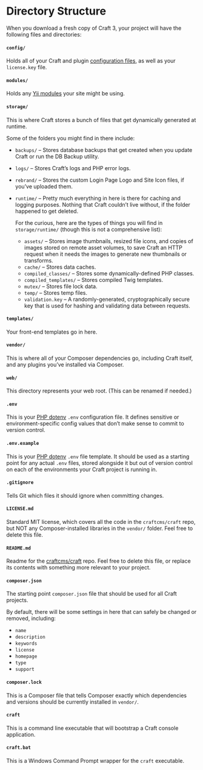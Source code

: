 # Directory Structure

When you download a fresh copy of Craft 3, your project will have the following files and directories:

#### `config/`

Holds all of your Craft and plugin [configuration files](config/README.md), as well as your `license.key` file.

#### `modules/`

Holds any [Yii modules](https://www.yiiframework.com/doc/guide/2.0/en/structure-modules) your site might be using.

#### `storage/`

This is where Craft stores a bunch of files that get dynamically generated at runtime.

Some of the folders you might find in there include:

- `backups/` – Stores database backups that get created when you update Craft or run the DB Backup utility.
- `logs/` – Stores Craft’s logs and PHP error logs.
- `rebrand/` – Stores the custom Login Page Logo and Site Icon files, if you’ve uploaded them.
- `runtime/` – Pretty much everything in here is there for caching and logging purposes. Nothing that Craft couldn’t live without, if the folder happened to get deleted.

  For the curious, here are the types of things you will find in `storage/runtime/` (though this is not a comprehensive list):

  - `assets/` – Stores image thumbnails, resized file icons, and copies of images stored on remote asset volumes, to save Craft an HTTP request when it needs the images to generate new thumbnails or transforms.
  - `cache/` – Stores data caches.
  - `compiled_classes/` – Stores some dynamically-defined PHP classes.
  - `compiled_templates/` – Stores compiled Twig templates.
  - `mutex/` – Stores file lock data.
  - `temp/` – Stores temp files.
  - `validation.key` – A randomly-generated, cryptographically secure key that is used for hashing and validating data between requests.

#### `templates/`

Your front-end templates go in here.

#### `vendor/`

This is where all of your Composer dependencies go, including Craft itself, and any plugins you’ve installed via Composer.

#### `web/`

This directory represents your web root. (This can be renamed if needed.)

#### `.env`

This is your [PHP dotenv](https://github.com/vlucas/phpdotenv) `.env` configuration file. It defines sensitive or environment-specific config values that don’t make sense to commit to version control.

#### `.env.example`

This is your [PHP dotenv](https://github.com/vlucas/phpdotenv) `.env` file template. It should be used as a starting point for any actual `.env` files, stored alongside it but out of version control on each of the environments your Craft project is running in.

#### `.gitignore`

Tells Git which files it should ignore when committing changes.

#### `LICENSE.md`

Standard MIT license, which covers all the code in the `craftcms/craft` repo, but NOT any Composer-installed libraries in the `vendor/` folder. Feel free to delete this file.

#### `README.md`

Readme for the [craftcms/craft](https://github.com/craftcms/craft) repo. Feel free to delete this file, or replace its contents with something more relevant to your project.

#### `composer.json`

The starting point `composer.json` file that should be used for all Craft projects.

By default, there will be some settings in here that can safely be changed or removed, including:

- `name`
- `description`
- `keywords`
- `license`
- `homepage`
- `type`
- `support`

#### `composer.lock`

This is a Composer file that tells Composer exactly which dependencies and versions should be currently installed in `vendor/`.

#### `craft`

This is a command line executable that will bootstrap a Craft console application.

#### `craft.bat`

This is a Windows Command Prompt wrapper for the `craft` executable.

